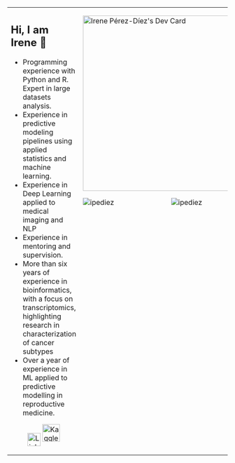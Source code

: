 <table><tr><td valign="top" width="70%">
  
## Hi, I am Irene 👋 

- Programming experience with Python and R. Expert in large datasets analysis.
- Experience in predictive modeling pipelines using applied statistics and machine learning.
- Experience in Deep Learning applied to medical imaging and NLP
- Experience in mentoring and supervision.
- More than six years of experience in bioinformatics, with a focus on transcriptomics, highlighting research in characterization of cancer subtypes
- Over a year of experience in ML applied to predictive modelling in reproductive medicine.
  
 <p align="center"><a href="https://es.linkedin.com/in/irenepd"><img src="https://cdn.worldvectorlogo.com/logos/linkedin-icon-2.svg" title="Linkedin" align="center" alt="Linkedin Account" width="30"/></a> <a href="https://www.kaggle.com/ipediez"><img src="https://cdn.worldvectorlogo.com/logos/kaggle-1.svg" title="Kaggle" alt="Kaggle Account" width="40"/></a> 

</td><td valign="top" width="30%">

<a href="https://app.daily.dev/ipediez"><img src="https://api.daily.dev/devcards/ee22f156af3c452fba8076e4960d8a86.png?r=loj" width="400" alt="Irene Pérez-Díez's Dev Card"/></a>

<p><img align="left" src="https://github-readme-stats.vercel.app/api/top-langs?username=ipediez&show_icons=true&locale=en&layout=compact" alt="ipediez" /></p>

<p align="center"><img src="https://github-readme-stats.vercel.app/api?username=ipediez&show_icons=true&locale=en" alt="ipediez" /></p>
<!--
**ipediez/ipediez** is a ✨ _special_ ✨ repository because its `README.md` (this file) appears on your GitHub profile.

Here are some ideas to get you started:

- 🔭 I’m currently working on ...
- 🌱 I’m currently learning ...
- 👯 I’m looking to collaborate on ...
- 🤔 I’m looking for help with ...
- 💬 Ask me about ...
- 📫 How to reach me: ...
- 😄 Pronouns: ...
- ⚡ Fun fact: ...
-->
